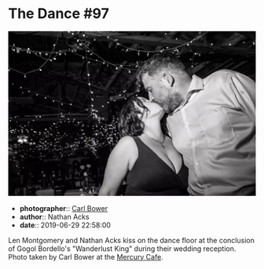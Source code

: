 # The Dance \#97

![Len Montgomery and Nathan Acks kiss](assets/2019-06-29-set-4-the-dance-97.webp)

* **photographer**:: [Carl Bower](https://carlbowerphotos.com)
* **author**:: Nathan Acks
* **date**:: 2019-06-29 22:58:00

Len Montgomery and Nathan Acks kiss on the dance floor at the conclusion of Gogol Bordello's "Wanderlust King" during their wedding reception. Photo taken by Carl Bower at the [Mercury Cafe](http://mercurycafe.com).
